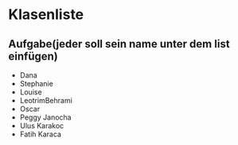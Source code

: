 
# Klasenliste

## Aufgabe(jeder soll sein name unter dem list einfügen)



- Dana
- Stephanie 
- Louise
- LeotrimBehrami
- Oscar
- Peggy Janocha
- Ulus Karakoc
- Fatih Karaca
 
